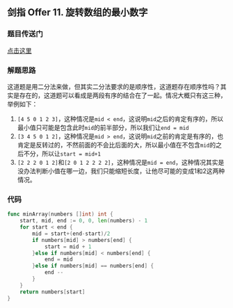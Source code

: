 ## 剑指 Offer 11. 旋转数组的最小数字

### 题目传送门

[点击这里](https://leetcode-cn.com/problems/xuan-zhuan-shu-zu-de-zui-xiao-shu-zi-lcof/)

### 解题思路

这道题是用二分法来做，但其实二分法要求的是顺序性，这道题存在顺序性吗？其实是存在的，这道题可以看成是两段有序的结合在了一起。情况大概只有这三种，举例如下：

1. `[4 5 0 1 2 3]`，这种情况是`mid < end`，这说明`mid`之后的肯定有序的，所以最小值只可能是包含此时`mid`的前半部分，所以我们让`end = mid`
2. `[3 4 5 0 1 2]`，这种情况是`mid > end`，这说明`mid`之前的肯定是有序的，也肯定是反转过的，不然前面的不会比后面的大，所以最小值在不包含`mid`的之后不分，所以让`start = mid+1`
3. `[2 2 2 0 1 2]`和`[2 0 1 2 2 2 2]`，这种情况是`mid = end`，这种情况其实是没办法判断小值在哪一边，我们只能缩短长度，让他尽可能的变成1和2这两种情况。

### 代码

```go
func minArray(numbers []int) int {
    start, mid, end := 0, 0, len(numbers) - 1
    for start < end {
        mid = start+(end-start)/2
        if numbers[mid] > numbers[end] {
            start = mid + 1
        }else if numbers[mid] < numbers[end] {
            end = mid
        }else if numbers[mid] == numbers[end] {
            end --
        }
    }
    return numbers[start]
}
```